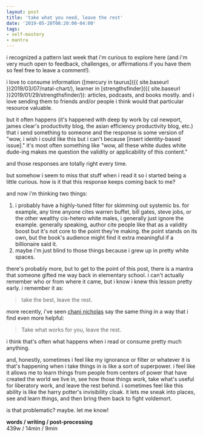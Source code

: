 ```yaml
---
layout: post
title: 'take what you need, leave the rest'
date: '2019-05-20T08:20:00-04:00'
tags:
- self-mastery
- mantra
--- 
```


i recognized a pattern last week that i'm curious to explore here (and i'm very much open to feedback, challenges, or affirmations if you have them so feel free to leave a comment!). 

i love to consume information ([mercury in taurus]({{ site.baseurl }}2019/03/07/natal-chart/), learner in [strengthsfinder]({{ site.baseurl }}2019/01/29/strengthsfinder/)): articles, podcasts, and books mostly. and i love sending them to friends and/or people i think would that particular resource valuable. 

but it often happens (it's happened with deep by work by cal newport, james clear's productivity blog, the asian efficiency productivity blog, etc.) that i send something to someone and the response is some version of "wow, i wish i could like this but i can't because [insert identity-based issue]." it's most often something like "wow, all these white dudes white dude-ing makes me question the validity or applicability of this content." 

and those responses are totally right every time. 

but somehow i seem to miss that stuff when i read it so i started being a little curious. how is it that this response keeps coming back to me? 

and now i'm thinking two things:

1. i probably have a highly-tuned filter for skimming out systemic bs. for example, any time anyone cites warren buffet, bill gates, steve jobs, or the other wealthy cis-hetero white males, i generally just ignore the example. generally speaking, author cite people like that as a validity boost but it's not core to the point they're making. the point stands on its own, but the book's audience might find it extra meaningful if a billionaire said it. 
1. maybe i'm just blind to those things because i grew up in pretty white spaces. 

there's probably more, but to get to the point of this post, there is a mantra that someone gifted me way back in elementary school. i can't actually remember who or from where it came, but i know i knew this lesson pretty early. i remember it as:

> take the best, leave the rest.

more recently, i've seen [chani nicholas](https://chaninicholas.com/horoscopes/) say the same thing in a way that i find even more helpful:

> Take what works for you, leave the rest.

i think that's often what happens when i read or consume pretty much anything. 

and, honestly, sometimes i feel like my ignorance or filter or whatever it is that's happening when i take things in is like a sort of superpower. i feel like it allows me to learn things from people from centers of power that have created the world we live in, see how those things work, take what's useful for liberatory work, and leave the rest behind. i sometimes feel like this ability is like the harry potter's invisibility cloak. it lets me sneak into places, see and learn things, and then bring them back to fight voldemort. 

is that problematic? maybe. let me know!

<!-- hyperlink bank -->


<!-- &#042; = asterisk -->
<!-- &#039; = single quote '-->

**words / writing / post-processing**  
439w / 14min / 9min